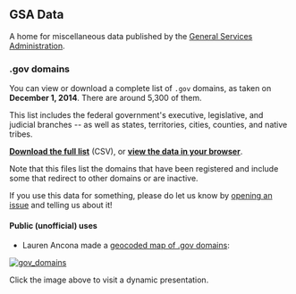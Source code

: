## GSA Data

A home for miscellaneous data published by the [General Services Administration](http://gsa.gov).

### .gov domains

You can view or download a complete list of `.gov` domains, as taken on **December 1, 2014**. There are around 5,300 of them.

This list includes the federal government's executive, legislative, and judicial branches -- as well as states, territories, cities, counties, and native tribes.

**[Download the full list](https://gsa.github.io/data/dotgov-domains/2015-03-15-full.csv)** (CSV), or **[view the data in your browser](dotgov-domains/2015-03-15-full.csv)**.

Note that this files list the domains that have been registered and include some that redirect to other domains or are inactive.

If you use this data for something, please do let us know by [opening an issue](https://github.com/gsa/data/issues) and telling us about it!

#### Public (unofficial) uses

* Lauren Ancona made a [geocoded map of .gov domains](http://laurenancona.com/maps/gov_domains.html):

[![gov_domains](https://cloud.githubusercontent.com/assets/2152151/5627069/ba4185e2-9561-11e4-873a-54d9f480ec3e.jpg)](http://laurenancona.com/maps/gov_domains.html)

Click the image above to visit a dynamic presentation. 
